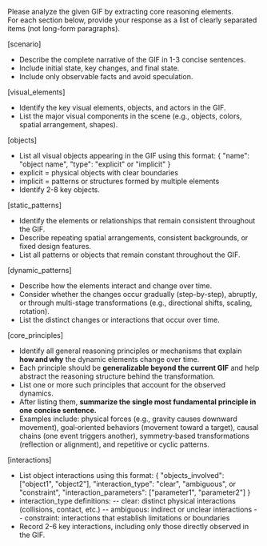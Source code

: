 Please analyze the given GIF by extracting core reasoning elements.  
For each section below, provide your response as a list of clearly separated items (not long-form paragraphs).  

[scenario]
- Describe the complete narrative of the GIF in 1-3 concise sentences.
- Include initial state, key changes, and final state.
- Include only observable facts and avoid speculation.

[visual_elements]  
- Identify the key visual elements, objects, and actors in the GIF.  
- List the major visual components in the scene (e.g., objects, colors, spatial arrangement, shapes).

[objects]
- List all visual objects appearing in the GIF using this format:
    {
    "name": "object name",
    "type": "explicit" or "implicit"
    }
- explicit = physical objects with clear boundaries
- implicit = patterns or structures formed by multiple elements
- Identify 2-8 key objects.

[static_patterns]  
- Identify the elements or relationships that remain consistent throughout the GIF.  
- Describe repeating spatial arrangements, consistent backgrounds, or fixed design features.
- List all patterns or objects that remain constant throughout the GIF.

[dynamic_patterns]  
- Describe how the elements interact and change over time.  
- Consider whether the changes occur gradually (step-by-step), abruptly, or through multi-stage transformations (e.g., directional shifts, scaling, rotation).
- List the distinct changes or interactions that occur over time.

[core_principles]  
- Identify all general reasoning principles or mechanisms that explain **how and why** the dynamic elements change over time.  
- Each principle should be **generalizable beyond the current GIF** and help abstract the reasoning structure behind the transformation.  
- List one or more such principles that account for the observed dynamics.  
- After listing them, **summarize the single most fundamental principle in one concise sentence.**  
- Examples include: physical forces (e.g., gravity causes downward movement), goal‑oriented behaviors (movement toward a target), causal chains (one event triggers another), symmetry‑based transformations (reflection or alignment), and repetitive or cyclic patterns.

[interactions]
- List object interactions using this format:
    {
    "objects_involved": ["object1", "object2"],
    "interaction_type": "clear", "ambiguous", or "constraint",
    "interaction_parameters": ["parameter1", "parameter2"]
    }
- interaction_type definitions:
    -- clear: distinct physical interactions (collisions, contact, etc.)
    -- ambiguous: indirect or unclear interactions
    -- constraint: interactions that establish limitations or boundaries
- Record 2-6 key interactions, including only those directly observed in the GIF.